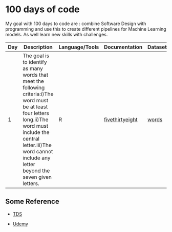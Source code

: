 
# 100 days of code

My goal with 100 days to code are : combine Software Design with programming and use this to create different pipelines for Machine Learning models. As well learn new skills with challenges.


| Day  | Description| Language/Tools  | Documentation | Dataset | Difficulty |
| ---- | -----------| --------------- | ------------- | ------- | ---------- |
|   1  |The goal is to identify as many words that meet the following criteria:i)The word must be at least four letters long.ii)The word must include the central letter.iii)The word cannot include any letter beyond the seven given letters.|R|[fivethirtyeight](https://fivethirtyeight.com/features/can-you-solve-the-vexing-vexillology/)|[words](https://norvig.com/ngrams/enable1.txt)|⭐️⭐️⭐️|



##  Some Reference

* [TDS](https://medium.com/swlh/a-complete-guide-to-learn-data-science-in-100-days-8c6557154102)

* [Udemy](https://www.udemy.com/course/100-days-of-code/)

